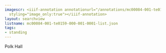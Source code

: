 ```yaml
---
imagescr: <iiif-annotation annotationurl="/annotations/mc00084-001-te0159-000-001-0001-5.json"
  styling="image_only:true"></iiif-annotation>
layout: searchview
listname: mc00084-001-te0159-000-001-0001-list.json
tags:
- standing
---
```

Polk Hall

